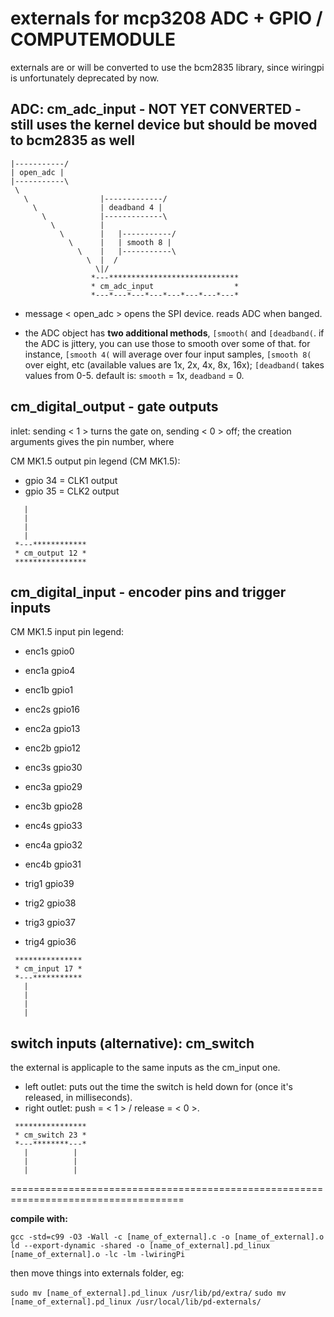 externals for mcp3208 ADC + GPIO / COMPUTEMODULE 
===========================================================
externals are or will be converted to use the bcm2835 library, since wiringpi is unfortunately deprecated by now.

## ADC: cm_adc_input - NOT YET CONVERTED - still uses the kernel device but should be moved to bcm2835 as well
```
|-----------/
| open_adc |
|-----------\
 \
   \                |-------------/
     \              | deadband 4 |
       \            |-------------\
         \          |
           \        |   |-----------/     
             \      |   | smooth 8 |
               \    |   |-----------\
                 \  |  /
                   \|/   
                  *---*****************************
                  * cm_adc_input                  *
                  *---*---*---*---*---*---*---*---*
```
- message < open_adc > opens the SPI device. reads ADC when banged. 

- the ADC object has **two additional methods**, `[smooth(` and `[deadband(`. if the ADC is jittery, you can use those to smooth over some of that. for instance, `[smooth 4(` will average over four input samples,  `[smooth 8(` over eight, etc (available values are 1x, 2x, 4x, 8x, 16x); `[deadband(` takes values from 0-5. default is: `smooth` = 1x, `deadband` = 0. 



 
## cm_digital_output - gate outputs
inlet: sending < 1 > turns the gate on, sending < 0 > off; the creation arguments gives the pin number, where 

CM MK1.5 output pin legend (CM MK1.5):
- gpio 34 = CLK1 output
- gpio 35 = CLK2 output

```
   |   
   |   
   |   
   |   
 *---************
 * cm_output 12 *
 ****************
```



## cm_digital_input - encoder pins and trigger inputs

CM MK1.5 input pin legend:
- enc1s   gpio0
- enc1a   gpio4
- enc1b   gpio1

- enc2s   gpio16
- enc2a   gpio13
- enc2b   gpio12

- enc3s   gpio30
- enc3a   gpio29
- enc3b   gpio28

- enc4s   gpio33
- enc4a   gpio32
- enc4b   gpio31

- trig1   gpio39
- trig2   gpio38
- trig3   gpio37
- trig4   gpio36

```
 ***************
 * cm_input 17 *
 *---***********
   |
   |
   |
   |
```



## switch inputs (alternative): cm_switch
the external is applicaple to the same inputs as the cm_input one.

- left outlet: puts out the time the switch is held down for (once it's released, in milliseconds).
- right outlet: push = < 1 > / release = < 0 >.
```
 ****************
 * cm_switch 23 *
 *---********---*
   |          |
   |          |
   |          |
```


====================================================================================


**compile with:**

`gcc -std=c99 -O3 -Wall -c [name_of_external].c -o [name_of_external].o`
`ld --export-dynamic -shared -o [name_of_external].pd_linux [name_of_external].o -lc -lm -lwiringPi`

then move things into externals folder, eg: 

`sudo mv [name_of_external].pd_linux /usr/lib/pd/extra/`
`sudo mv [name_of_external].pd_linux /usr/local/lib/pd-externals/`
